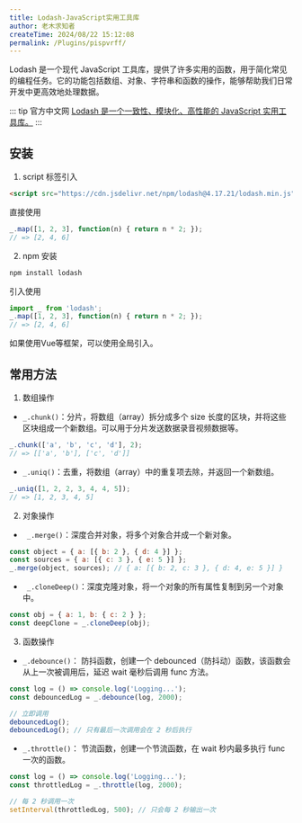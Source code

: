 ```yaml
---
title: Lodash-JavaScript实用工具库
author: 老木求知者
createTime: 2024/08/22 15:12:08
permalink: /Plugins/pispvrff/
---
```


Lodash 是一个现代 JavaScript 工具库，提供了许多实用的函数，用于简化常见的编程任务。它的功能包括数组、对象、字符串和函数的操作，能够帮助我们日常开发中更高效地处理数据。

::: tip  官方中文网
[Lodash 是一个一致性、模块化、高性能的 JavaScript 实用工具库。](https://www.lodashjs.com/)
:::


## 安装

1. script 标签引入

```html
<script src="https://cdn.jsdelivr.net/npm/lodash@4.17.21/lodash.min.js"></script>
```
直接使用

```js
_.map([1, 2, 3], function(n) { return n * 2; });
// => [2, 4, 6]
```
2. npm 安装

```bash
npm install lodash
```
引入使用
```js
import _ from 'lodash'; 
_.map([1, 2, 3], function(n) { return n * 2; });
// => [2, 4, 6]
```
如果使用Vue等框架，可以使用全局引入。


## 常用方法
1. 数组操作
-   `_.chunk()`：分片，将数组（array）拆分成多个 size 长度的区块，并将这些区块组成一个新数组。可以用于分片发送数据录音视频数据等。
```js
_.chunk(['a', 'b', 'c', 'd'], 2);
// => [['a', 'b'], ['c', 'd']]
```
-   `_.uniq()`：去重，将数组（array）中的重复项去除，并返回一个新数组。
```js
_.uniq([1, 2, 2, 3, 4, 4, 5]);
// => [1, 2, 3, 4, 5]
```

2. 对象操作

-  ` _.merge()`：深度合并对象，将多个对象合并成一个新对象。
```js
const object = { a: [{ b: 2 }, { d: 4 }] };
const sources = { a: [{ c: 3 }, { e: 5 }] };
_.merge(object, sources); // { a: [{ b: 2, c: 3 }, { d: 4, e: 5 }] }
```
-  ` _.cloneDeep()`：深度克隆对象，将一个对象的所有属性复制到另一个对象中。
```js
const obj = { a: 1, b: { c: 2 } };
const deepClone = _.cloneDeep(obj);
```



3. 函数操作

-   `_.debounce()`： 防抖函数，创建一个 debounced（防抖动）函数，该函数会从上一次被调用后，延迟 wait 毫秒后调用 func 方法。 
```js
const log = () => console.log('Logging...');
const debouncedLog = _.debounce(log, 2000);

// 立即调用
debouncedLog();
debouncedLog(); // 只有最后一次调用会在 2 秒后执行
```
-   `_.throttle()`： 节流函数，创建一个节流函数，在 wait 秒内最多执行 func 一次的函数。
```js
const log = () => console.log('Logging...');
const throttledLog = _.throttle(log, 2000);

// 每 2 秒调用一次
setInterval(throttledLog, 500); // 只会每 2 秒输出一次
```
